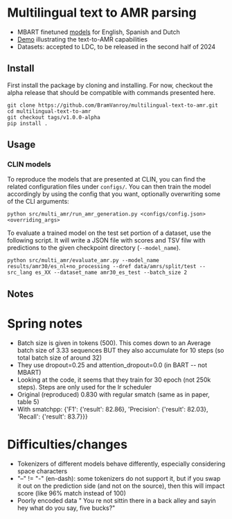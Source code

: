 # Multilingual text to AMR parsing

- MBART finetuned [models](https://huggingface.co/collections/BramVanroy/multilingual-text-to-amr-650b0fd576856b9acb257535) for English, Spanish and Dutch
- [Demo](https://huggingface.co/spaces/BramVanroy/text-to-amr) illustrating the text-to-AMR capabilities
- Datasets: accepted to LDC, to be released in the second half of 2024

## Install

First install the package by cloning and installing. For now, checkout the alpha release that should be compatible with commands
presented here.

```shell
git clone https://github.com/BramVanroy/multilingual-text-to-amr.git
cd multilingual-text-to-amr
git checkout tags/v1.0.0-alpha
pip install .
```

## Usage

### CLIN models

To reproduce the models that are presented at CLIN, you can find the related configuration files under `configs/`. You can then train the model
accordingly by using the config that you want, optionally overwriting some of the CLI arguments:

```shell
python src/multi_amr/run_amr_generation.py <configs/config.json> <overriding_args>
```

To evaluate a trained model on the test set portion of a dataset, use the following script. It will write a JSON file with scores and TSV filw with predictions
to the given checkpoint directory (`--model_name`).

```shell
python src/multi_amr/evaluate_amr.py --model_name results/amr30/es_nl+no_processing --dref data/amrs/split/test --src_lang es_XX --dataset_name amr30_es_test --batch_size 2
```


## Notes

# Spring notes

- Batch size is given in tokens (500). This comes down to an Average batch size of 3.33 sequences BUT they also accumulate for 10 steps (so total batch size of around 32)
- They use dropout=0.25 and attention_dropout=0.0 (in BART -- not MBART)
- Looking at the code, it seems that they train for 30 epoch (not 250k steps). Steps are only used for the lr scheduler
- Original (reproduced) 0.830 with regular smatch (same as in paper, table 5)
- With smatchpp: {'F1': {'result': 82.86}, 'Precision': {'result': 82.03}, 'Recall': {'result': 83.7}}}

# Difficulties/changes
- Tokenizers of different models behave differently, especially considering space characters
- "–" != "-" (en-dash): some tokenizers do not support it, but if you swap it out on the prediction side (and not on the source), then this will impact score (like 96% match instead of 100)
- Poorly encoded data " You re not sittin  there in a back alley and sayin  hey what do you say, five bucks?"
